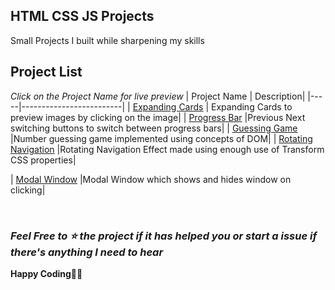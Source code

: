 ## HTML CSS JS Projects

Small Projects I built while sharpening my skills

## Project List

_Click on the Project Name for live preview_
| Project Name | Description|
|-----|-------------------------|
| [Expanding Cards](https://bibekdhkl.github.io/HTMl-CSS-JS-Projects/Expanding_Cards/) | Expanding Cards to preview images by clicking on the image|
| [Progress Bar](https://bibekdhkl.github.io/HTMl-CSS-JS-Projects/Progress_Bar/) |Previous Next switching buttons to switch between progress bars|
| [Guessing Game](https://bibekdhkl.github.io/HTMl-CSS-JS-Projects/Guessing_Game/) |Number guessing game implemented using concepts of DOM|
| [Rotating Navigation](https://bibekdhkl.github.io/HTMl-CSS-JS-Projects/Rotating_Nav/) |Rotating Navigation Effect made using enough use of Transform CSS properties|

| [Modal Window](https://bibekdhkl.github.io/HTMl-CSS-JS-Projects/Modal_Window/) |Modal Window which shows and hides window on clicking|
<!-- | [PROJECT_N](https://bibekdhkl.github.io/HTMl-CSS-JS-Projects/Expanding_Cards/) |PROJ_DESC| -->

<br>

### _Feel Free to ⭐️ the project if it has helped you or start a issue if there's anything I need to hear_

**Happy Coding👨‍💻**

